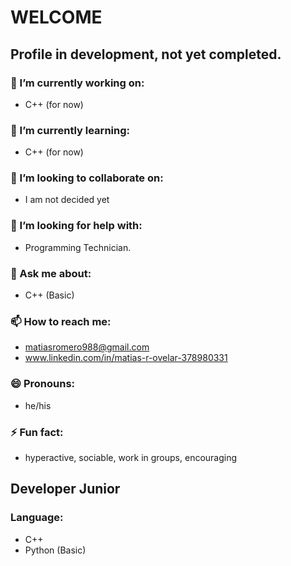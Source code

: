 # WELCOME

## Profile in development, not yet completed.

### 🔭 I’m currently working on:
- C++ (for now)

### 🌱 I’m currently learning:
- C++ (for now)

### 👯 I’m looking to collaborate on:
- I am not decided yet

### 🤔 I’m looking for help with:
- Programming Technician.

### 💬 Ask me about:
- C++ (Basic)

### 📫 How to reach me:
- matiasromero988@gmail.com
- www.linkedin.com/in/matias-r-ovelar-378980331

### 😄 Pronouns:
- he/his

### ⚡ Fun fact:
- hyperactive, sociable, work in groups, encouraging

## Developer Junior

### Language:
- C++
- Python (Basic)
